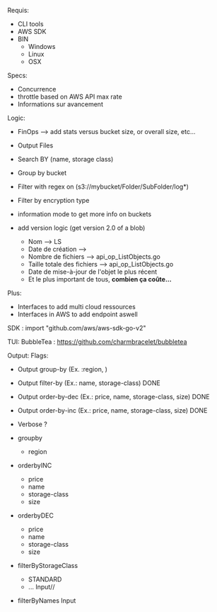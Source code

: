 Requis:

- CLI tools
- AWS SDK
- BIN 
    - Windows
    - Linux
    - OSX

Specs:

- Concurrence
- throttle based on AWS API max rate
- Informations sur avancement

Logic:

- FinOps --> add stats versus bucket size, or overall size, etc...
- Output Files
- Search BY (name, storage class)
- Group by bucket
- Filter with regex on (s3://mybucket/Folder/SubFolder/log*)
- Filter by encryption type
- information mode to get more info on buckets
- add version logic (get version 2.0 of a blob)


  - Nom --> LS
  - Date de création --> 
  - Nombre de fichiers --> api_op_ListObjects.go
  - Taille totale des fichiers --> api_op_ListObjects.go
  - Date de mise-à-jour de l'objet le plus récent
  - Et le plus important de tous, **combien ça coûte...**

Plus:

- Interfaces to add multi cloud ressources
- Interfaces in AWS to add endpoint aswell

SDK : 
import "github.com/aws/aws-sdk-go-v2"

TUI: BubbleTea : https://github.com/charmbracelet/bubbletea


Output: 
Flags:
- Output group-by (Ex. :region, )
- Output filter-by (Ex.: name, storage-class) DONE
- Output order-by-dec (Ex.: price, name, storage-class, size) DONE
- Output order-by-inc (Ex.: price, name, storage-class, size) DONE
- Verbose ?

- groupby
    - region
- orderbyINC
    - price
    - name
    - storage-class
    - size
- orderbyDEC
    - price
    - name
    - storage-class
    - size
- filterByStorageClass
    - STANDARD
    - ...
Input//
- filterByNames
    Input